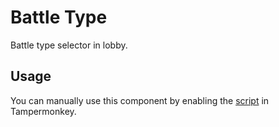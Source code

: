 # Battle Type

Battle type selector in lobby.

## Usage

You can manually use this component by enabling the [script](https://raw.githubusercontent.com/Neutrxl/Themed/main/Lobby/BattleSelect/BattleType/BattleType.user.js) in Tampermonkey.